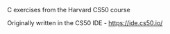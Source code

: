 C exercises from the Harvard CS50 course

Originally written in the CS50 IDE - https://ide.cs50.io/
